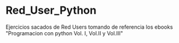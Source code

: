 # Red_User_Python
Ejercicios sacados de Red Users tomando de referencia los ebooks "Programacion con python Vol. I, Vol.II y Vol.III"
